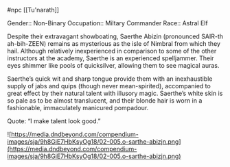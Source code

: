 #npc [[Tu'narath]]

Gender:: Non-Binary
Occupation:: Miltary Commander
Race:: Astral Elf

Despite their extravagant showboating, Saerthe Abizin (pronounced SAIR-th ah-bih-ZEEN) remains as mysterious as the isle of Nimbral from which they hail. Although relatively inexperienced in comparison to some of the other instructors at the academy, Saerthe is an experienced spelljammer. Their eyes shimmer like pools of quicksilver, allowing them to see magical auras.

Saerthe’s quick wit and sharp tongue provide them with an inexhaustible supply of jabs and quips (though never mean-spirited), accompanied to great effect by their natural talent with illusory magic. Saerthe’s white skin is so pale as to be almost translucent, and their blonde hair is worn in a fashionable, immaculately manicured pompadour.

Quote: “I make talent look good.”

![https://media.dndbeyond.com/compendium-images/sja/9h8GiE7HbKsyOg18/02-005.o-sarthe-abizjn.png](https://media.dndbeyond.com/compendium-images/sja/9h8GiE7HbKsyOg18/02-005.o-sarthe-abizjn.png)